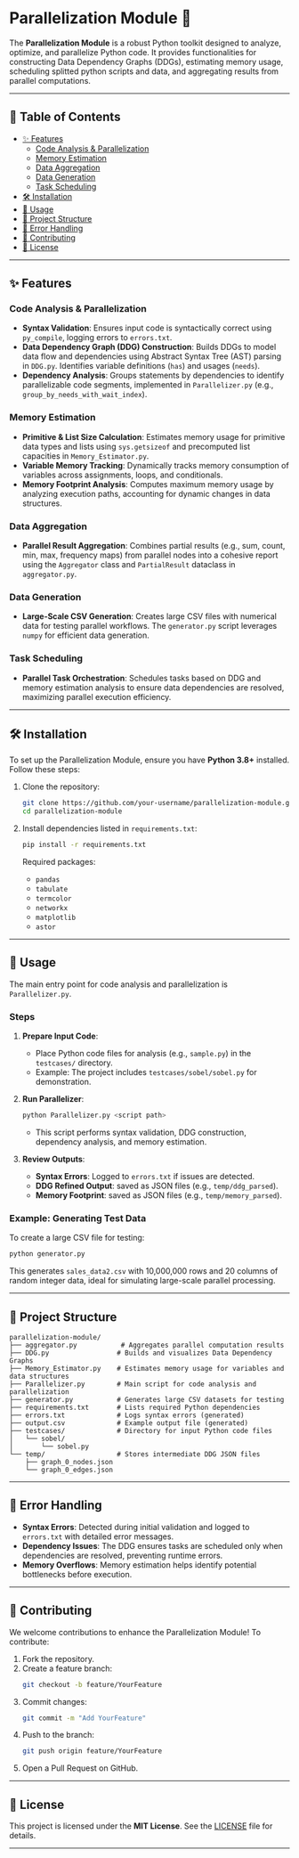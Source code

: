 # Parallelization Module 🚀

The **Parallelization Module** is a robust Python toolkit designed to analyze, optimize, and parallelize Python code. It provides functionalities for constructing Data Dependency Graphs (DDGs), estimating memory usage, scheduling splitted python scripts and data, and aggregating results from parallel computations.

---

## 📑 Table of Contents

- [✨ Features](#-features)
  - [Code Analysis & Parallelization](#code-analysis--parallelization)
  - [Memory Estimation](#memory-estimation)
  - [Data Aggregation](#data-aggregation)
  - [Data Generation](#data-generation)
  - [Task Scheduling](#task-scheduling)
- [🛠️ Installation](#-installation)
- [🚀 Usage](#-usage)
- [📁 Project Structure](#-project-structure)
- [🐛 Error Handling](#-error-handling)
- [🤝 Contributing](#-contributing)
- [📄 License](#-license)

---

## ✨ Features

### Code Analysis & Parallelization
- **Syntax Validation**: Ensures input code is syntactically correct using `py_compile`, logging errors to `errors.txt`.
- **Data Dependency Graph (DDG) Construction**: Builds DDGs to model data flow and dependencies using Abstract Syntax Tree (AST) parsing in `DDG.py`. Identifies variable definitions (`has`) and usages (`needs`).
- **Dependency Analysis**: Groups statements by dependencies to identify parallelizable code segments, implemented in `Parallelizer.py` (e.g., `group_by_needs_with_wait_index`).

### Memory Estimation
- **Primitive & List Size Calculation**: Estimates memory usage for primitive data types and lists using `sys.getsizeof` and precomputed list capacities in `Memory_Estimator.py`.
- **Variable Memory Tracking**: Dynamically tracks memory consumption of variables across assignments, loops, and conditionals.
- **Memory Footprint Analysis**: Computes maximum memory usage by analyzing execution paths, accounting for dynamic changes in data structures.

### Data Aggregation
- **Parallel Result Aggregation**: Combines partial results (e.g., sum, count, min, max, frequency maps) from parallel nodes into a cohesive report using the `Aggregator` class and `PartialResult` dataclass in `aggregator.py`.

### Data Generation
- **Large-Scale CSV Generation**: Creates large CSV files with numerical data for testing parallel workflows. The `generator.py` script leverages `numpy` for efficient data generation.

### Task Scheduling
- **Parallel Task Orchestration**: Schedules tasks based on DDG and memory estimation analysis to ensure data dependencies are resolved, maximizing parallel execution efficiency.

---

## 🛠️ Installation

To set up the Parallelization Module, ensure you have **Python 3.8+** installed. Follow these steps:

1. Clone the repository:
   ```bash
   git clone https://github.com/your-username/parallelization-module.git
   cd parallelization-module
   ```

2. Install dependencies listed in `requirements.txt`:
   ```bash
   pip install -r requirements.txt
   ```

   Required packages:
   - `pandas`
   - `tabulate`
   - `termcolor`
   - `networkx`
   - `matplotlib`
   - `astor`

---

## 🚀 Usage

The main entry point for code analysis and parallelization is `Parallelizer.py`.

### Steps
1. **Prepare Input Code**:
   - Place Python code files for analysis (e.g., `sample.py`) in the `testcases/` directory.
   - Example: The project includes `testcases/sobel/sobel.py` for demonstration.

2. **Run Parallelizer**:
   ```bash
   python Parallelizer.py <script path>
   ```
   - This script performs syntax validation, DDG construction, dependency analysis, and memory estimation.

3. **Review Outputs**:
   - **Syntax Errors**: Logged to `errors.txt` if issues are detected.
   - **DDG Refined Output**: saved as JSON files (e.g., `temp/ddg_parsed`).
   - **Memory Footprint**: saved as JSON files (e.g., `temp/memory_parsed`).

### Example: Generating Test Data
To create a large CSV file for testing:
```bash
python generator.py
```
This generates `sales_data2.csv` with 10,000,000 rows and 20 columns of random integer data, ideal for simulating large-scale parallel processing.

---

## 📁 Project Structure

```
parallelization-module/
├── aggregator.py           # Aggregates parallel computation results
├── DDG.py                 # Builds and visualizes Data Dependency Graphs
├── Memory_Estimator.py    # Estimates memory usage for variables and data structures
├── Parallelizer.py        # Main script for code analysis and parallelization
├── generator.py           # Generates large CSV datasets for testing
├── requirements.txt       # Lists required Python dependencies
├── errors.txt             # Logs syntax errors (generated)
├── output.csv             # Example output file (generated)
├── testcases/             # Directory for input Python code files
│   └── sobel/
│       └── sobel.py
└── temp/                  # Stores intermediate DDG JSON files
    ├── graph_0_nodes.json
    └── graph_0_edges.json
```

---

## 🐛 Error Handling

- **Syntax Errors**: Detected during initial validation and logged to `errors.txt` with detailed error messages.
- **Dependency Issues**: The DDG ensures tasks are scheduled only when dependencies are resolved, preventing runtime errors.
- **Memory Overflows**: Memory estimation helps identify potential bottlenecks before execution.

---

## 🤝 Contributing

We welcome contributions to enhance the Parallelization Module! To contribute:

1. Fork the repository.
2. Create a feature branch:
   ```bash
   git checkout -b feature/YourFeature
   ```
3. Commit changes:
   ```bash
   git commit -m "Add YourFeature"
   ```
4. Push to the branch:
   ```bash
   git push origin feature/YourFeature
   ```
5. Open a Pull Request on GitHub.


---

## 📄 License

This project is licensed under the **MIT License**. See the [LICENSE](LICENSE) file for details.

---

